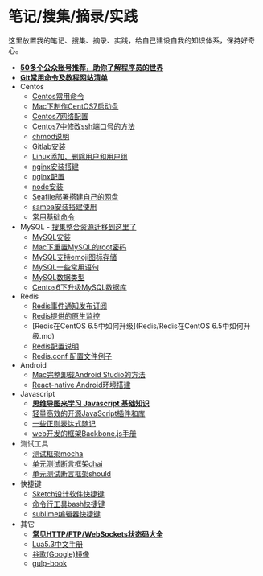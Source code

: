 # 笔记/搜集/摘录/实践

这里放置我的笔记、搜集、摘录、实践，给自己建设自我的知识体系，保持好奇心。

- **[50多个公众账号推荐，助你了解程序员的世界](other/公众账号推荐.md)**
- **[Git常用命令及教程网站清单](other/Git%E5%B8%B8%E7%94%A8%E5%91%BD%E4%BB%A4%E6%B8%85%E5%8D%95.md)**
- Centos 
    - [Centos常用命令](Centos/centos.md)
    - [Mac下制作CentOS7启动盘](Centos/Mac下制作CentOS7启动盘.md)
    - [Centos7网络配置](Centos/Centos7网络配置.md)
    - [Centos7中修改ssh端口号的方法](Centos/Centos7中修改ssh端口号的方法.md)
    - [chmod说明](Centos/chmod.md)
    - [Gitlab安装](Centos/gitlab安装.md)
    - [Linux添加、删除用户和用户组](Centos/Linux添加、删除用户和用户组.md)
    - [nginx安装搭建](Centos/nginx安装.md)
    - [nginx配置](Centos/nginx配置.md)
    - [node安装](Centos/node安装.md)
    - [Seafile部署搭建自己的网盘](Centos/部署Seafile搭建自己的网盘.md)
    - [samba安装搭建使用](Centos/samba.md)
    - [常用基础命令](Centos/常用基础命令.md)
- MySQL - [搜集整合资源迁移到这里了](https://github.com/jaywcjlove/mysql-tutorial)
    - [MySQL安装](MySQL/mysql安装.md)
    - [Mac下重置MySQL的root密码](MySQL/Mac下重置MySQL的root密码.md)
    - [MySQL支持emoji图标存储](MySQL/让MySQL支持emoji图标存储.md)
    - [MySQL一些常用语句](MySQL/MySQL%E4%B8%80%E4%BA%9B%E5%B8%B8%E7%94%A8%E8%AF%AD%E5%8F%A5.md)
    - [MySQL数据类型](MySQL/MySQL数据类型.md)
    - [Centos6下升级MySQL数据库](MySQL/Centos6下升级MySQL数据库.md)
- Redis
    - [Redis事件通知发布订阅](Redis/Redis事件通知发布订阅.md)
    - [Redis提供的原生监控](Redis/Redis提供的原生监控.md)
    - [Redis在CentOS 6.5中如何升级](Redis/Redis在CentOS 6.5中如何升级.md)
    - [Redis配置说明](Redis/Redis配置说明.md)
    - [Redis.conf 配置文件例子](Redis/Redis.conf)
- Android
    - [Mac完整卸载Android Studio的方法](Android/Mac%E5%AE%8C%E6%95%B4%E5%8D%B8%E8%BD%BDAndroid%20Studio%E7%9A%84%E6%96%B9%E6%B3%95.md)
    - [React-native Android环境搭建](Android/React-native%20Android%E7%8E%AF%E5%A2%83%E6%90%AD%E5%BB%BA.md)
- Javascript
    - **[思维导图来学习 Javascript 基础知识](Javascript/)**
    - [轻量高效的开源JavaScript插件和库](Javascript/轻量高效的开源JavaScript插件和库.md)
    - [一些正则表达式随记](Javascript/一些正则表达式随记.md)
    - [web开发的框架Backbone.js手册](http://jaywcjlove.github.io/handbook/index.html)
- 测试工具
    - [测试框架mocha](http://jaywcjlove.github.io/handbook/html/%E6%B5%8B%E8%AF%95%E5%B7%A5%E5%85%B7/mocha.html)
    - [单元测试断言框架chai](http://jaywcjlove.github.io/handbook/html/%E6%B5%8B%E8%AF%95%E5%B7%A5%E5%85%B7/chai.html)
    - [单元测试断言框架should](http://jaywcjlove.github.io/handbook/html/%E6%B5%8B%E8%AF%95%E5%B7%A5%E5%85%B7/should.html)
- 快捷键
    - [Sketch设计软件快捷键](http://jaywcjlove.github.io/handbook/html/Shortcuts/Sketch.html)
    - [命令行工具bash快捷键](http://jaywcjlove.github.io/handbook/html/Shortcuts/bash.html)
    - [sublime编辑器快捷键](http://jaywcjlove.github.io/handbook/html/Shortcuts/sublime.html)
- 其它
    - **[常见HTTP/FTP/WebSockets状态码大全](other/HTTP-Status-codes.md)**
    - [Lua5.3中文手册](other/Lua5.3.md)
    - [谷歌(Google)镜像](other/谷歌(Google)镜像.md)
    - [gulp-book](http://jaywcjlove.github.io/handbook/html/gulp-book.html)
